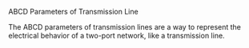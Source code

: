  ABCD Parameters of Transmission Line
 
The ABCD parameters of transmission lines are a way to represent the electrical behavior of a two-port network, like a transmission line.
